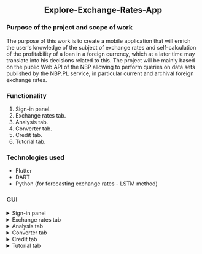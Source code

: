 <h2 align="center">Explore-Exchange-Rates-App</h2>

### Purpose of the project and scope of work
The purpose of this work is to create a mobile application that will enrich the user's knowledge of the subject of exchange rates and self-calculation of the profitability of a loan in a foreign currency, which at a later time may translate into his decisions related to this. The project will be mainly based on the public Web API of the NBP allowing to perform queries on data sets published by the NBP.PL service, in particular current and archival foreign exchange rates.

### Functionality
  1. Sign-in panel.
  2. Exchange rates tab.
  3. Analysis tab.
  4. Converter tab.
  5. Credit tab.
  6. Tutorial tab.
  

### Technologies used
- Flutter
- DART
- Python (for forecasting exchange rates - LSTM method)

### GUI

<details>
	<summary>Sign-in panel</summary>
	
<img src='https://user-images.githubusercontent.com/63003336/224574356-f336873c-3231-4c7f-824f-64dca025aea0.png' width='30%' height='30%' />
</details>

<details>
	<summary>Exchange rates tab</summary>
	
<img src='https://user-images.githubusercontent.com/63003336/224574630-5b209f89-bf18-446b-bc3d-748b9045b9fa.png' width='30%' height='30%' />
</details>

<details>
	<summary>Analysis tab</summary>
	
<img src='https://user-images.githubusercontent.com/63003336/224574669-331d5f7c-3653-4eae-ab87-4256bc14e87b.png' width='30%' height='30%' />
</details>

<details>
	<summary>Converter tab</summary>
	
<img src='https://user-images.githubusercontent.com/63003336/224574695-767c05c2-072b-41fc-bf37-449716f08a18.png' width='30%' height='30%' />
</details>

<details>
	<summary>Credit tab</summary>
	
<img src='https://user-images.githubusercontent.com/63003336/224574725-8d55202b-0b01-4686-8845-936fdc0af918.png' width='30%' height='30%' />
</details>

<details>
	<summary>Tutorial tab</summary>
	
<img src='https://user-images.githubusercontent.com/63003336/224574742-d24866a9-5a5c-4d65-a82f-fd4893e5f1d7.png' width='30%' height='30%' />
</details>

